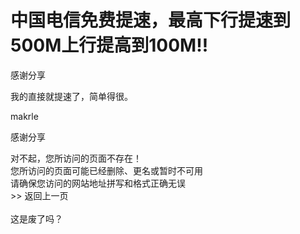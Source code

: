 # 中国电信免费提速，最高下行提速到500M上行提高到100M!!


感谢分享

我的直接就提速了，简单得很。

makrle

感谢分享

对不起，您所访问的页面不存在！<br />
您所访问的页面可能已经删除、更名或暂时不可用<br />
请确保您访问的网站地址拼写和格式正确无误<br />
&gt;&gt; 返回上一页<br />
<br />
这是废了吗？

